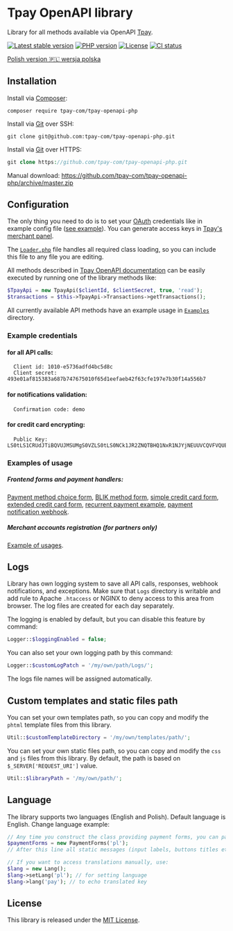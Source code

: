 # Tpay OpenAPI library

Library for all methods available via OpenAPI [Tpay](https://tpay.com).

[![Latest stable version](https://img.shields.io/packagist/v/tpay-com/tpay-openapi-php.svg?label=current%20version)](https://packagist.org/packages/tpay-com/tpay-openapi-php)
[![PHP version](https://img.shields.io/packagist/php-v/tpay-com/tpay-openapi-php.svg)](https://php.net)
[![License](https://img.shields.io/github/license/tpay-com/tpay-openapi-php.svg)](LICENSE)
[![CI status](https://github.com/tpay-com/tpay-openapi-php/actions/workflows/ci.yaml/badge.svg?branch=master)](https://github.com/tpay-com/tpay-openapi-php/actions)

[Polish version :poland: wersja polska](./README_PL.md)

## Installation

Install via [Composer](https://getcomposer.org):
```console
composer require tpay-com/tpay-openapi-php
```

Install via [Git](https://git-scm.com) over SSH:
```console
git clone git@github.com:tpay-com/tpay-openapi-php.git
```

Install via [Git](https://git-scm.com) over HTTPS:
```php
git clone https://github.com/tpay-com/tpay-openapi-php.git
```

Manual download:
https://github.com/tpay-com/tpay-openapi-php/archive/master.zip

## Configuration

The only thing you need to do is to set your [OAuth](https://oauth.net) credentials like in example config file ([see example](Examples/ExamplesConfig.php)).
You can generate access keys in [Tpay's merchant panel](https://panel.tpay.com).

The [`Loader.php`](Loader.php) file handles all required class loading, so you can include this file to any file you are editing.

All methods described in [Tpay OpenAPI documentation](https://openapi.tpay.com) can be easily executed by running one of the library methods like:
```php
$TpayApi = new TpayApi($clientId, $clientSecret, true, 'read');
$transactions = $this->TpayApi->Transactions->getTransactions();
```

All currently available API methods have an example usage in [`Examples`](Examples) directory.

### Example credentials

#### for all API calls:
```
  Client id: 1010-e5736adfd4bc5d8c
  Client secret: 493e01af815383a687b747675010f65d1eefaeb42f63cfe197e7b30f14a556b7
```

#### for notifications validation:
```
  Confirmation code: demo
```

#### for credit card encrypting:
```
  Public Key: LS0tLS1CRUdJTiBQVUJMSUMgS0VZLS0tLS0NCk1JR2ZNQTBHQ1NxR1NJYjNEUUVCQVFVQUE0R05BRENCaVFLQmdRQ2NLRTVZNU1Wemd5a1Z5ODNMS1NTTFlEMEVrU2xadTRVZm1STS8NCmM5L0NtMENuVDM2ekU0L2dMRzBSYzQwODRHNmIzU3l5NVpvZ1kwQXFOVU5vUEptUUZGVyswdXJacU8yNFRCQkxCcU10TTVYSllDaVQNCmVpNkx3RUIyNnpPOFZocW9SK0tiRS92K1l1YlFhNGQ0cWtHU0IzeHBhSUJncllrT2o0aFJDOXk0WXdJREFRQUINCi0tLS0tRU5EIFBVQkxJQyBLRVktLS0tLQ==
```

### Examples of usage

##### Frontend forms and payment handlers:

[Payment method choice form](Examples/TransactionsApi/BankSelectionForm.php), [BLIK method form](Examples/TransactionsApi/BlikPayment.php), [simple credit card form](Examples/TransactionsApi/CardGate.php), [extended credit card form](Examples/TransactionsApi/CardGateExtended.php), [recurrent payment example](Examples/TransactionsApi/RecurrentPayment.php), [payment notification webhook](Examples/Notifications/PaymentNotificationExample.php).

##### Merchant accounts registration (for partners only)

[Example of usages](Examples/AccountsApi/AccountsApiExample.php).

## Logs

Library has own logging system to save all API calls, responses, webhook notifications, and exceptions.
Make sure that `Logs` directory is writable and add rule to Apache `.htaccess` or NGINX to deny access to this area from browser.
The log files are created for each day separately.

The logging is enabled by default, but you can disable this feature by command:
```php
Logger::$loggingEnabled = false;
```

You can also set your own logging path by this command:
```php
Logger::$customLogPatch = '/my/own/path/Logs/';
```

The logs file names will be assigned automatically.

## Custom templates and static files path

You can set your own templates path, so you can copy and modify the `phtml` template files from this library.
```php
Util::$customTemplateDirectory = '/my/own/templates/path/';
```

You can set your own static files path, so you can copy and modify the `css` and `js` files from this library. By default, the path is based on `$_SERVER['REQUEST_URI']` value.
```php
Util::$libraryPath = '/my/own/path/';
```

## Language

The library supports two languages (English and Polish). Default language is English.
Change language example:
```php
// Any time you construct the class providing payment forms, you can pass the language in constructor
$paymentForms = new PaymentForms('pl');
// After this line all static messages (input labels, buttons titles etc.) will be displayed in Polish

// If you want to access translations manually, use:
$lang = new Lang();
$lang->setLang('pl'); // for setting language
$lang->lang('pay'); // to echo translated key
```

## License

This library is released under the [MIT License](http://www.opensource.org/licenses/MIT).
